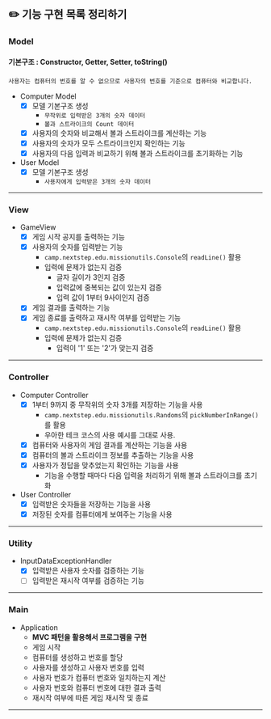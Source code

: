## ✏️ 기능 구현 목록 정리하기

### Model
#### 기본구조 : Constructor, Getter, Setter, toString()
`사용자는 컴퓨터의 번호를 알 수 없으므로 사용자의 번호를 기준으로 컴퓨터와 비교합니다.`
- Computer Model
  - [x] 모델 기본구조 생성
    - `무작위로 입력받은 3개의 숫자 데이터`
    - `볼과 스트라이크의 Count 데이터`
  - [x] 사용자의 숫자와 비교해서 볼과 스트라이크를 계산하는 기능
  - [x] 사용자의 숫자가 모두 스트라이크인지 확인하는 기능
  - [x] 사용자의 다음 입력과 비교하기 위해 볼과 스트라이크를 초기화하는 기능
- User Model
  - [x] 모델 기본구조 생성
    - `사용자에게 입력받은 3개의 숫자 데이터`
---

### View
- GameView
  - [x] 게임 시작 공지를 출력하는 기능
  - [x] 사용자의 숫자를 입력받는 기능
    - `camp.nextstep.edu.missionutils.Console`의 `readLine()` 활용
    - 입력에 문제가 없는지 검증
      - 글자 길이가 3인지 검증
      - 입력값에 중복되는 값이 있는지 검증
      - 입력 값이 1부터 9사이인지 검증
  - [x] 게임 결과를 출력하는 기능
  - [x] 게임 종료를 출력하고 재시작 여부를 입력받는 기능
    - `camp.nextstep.edu.missionutils.Console`의 `readLine()` 활용
    - 입력에 문제가 없는지 검증
      - 입력이 '1' 또는 '2'가 맞는지 검증
---

### Controller
- Computer Controller
  - [x] 1부터 9까지 중 무작위의 숫자 3개를 저장하는 기능을 사용
    - `camp.nextstep.edu.missionutils.Randoms`의 `pickNumberInRange()`를 활용
    - 우아한 테크 코스의 사용 예시를 그대로 사용.
  - [x] 컴퓨터와 사용자의 게임 결과를 계산하는 기능을 사용
  - [x] 컴퓨터의 볼과 스트라이크 정보를 추출하는 기능을 사용
  - [x] 사용자가 정답을 맞추었는지 확인하는 기능을 사용
    - 기능을 수행할 때마다 다음 입력을 처리하기 위해 볼과 스트라이크를 초기화
- User Controller
  - [x] 입력받은 숫자들을 저장하는 기능을 사용
  - [x] 저장된 숫자를 컴퓨터에게 보여주는 기능을 사용
---

### Utility
- InputDataExceptionHandler
  - [x] 입력받은 사용자 숫자를 검증하는 기능
  - [ ] 입력받은 재시작 여부를 검증하는 기능
---

### Main
- Application
  - <b>MVC 패턴을 활용해서 프로그램을 구현</b>
  - 게임 시작
  - 컴퓨터를 생성하고 번호를 할당
  - 사용자를 생성하고 사용자 번호를 입력
  - 사용자 번호가 컴퓨터 번호와 일치하는지 계산
  - 사용자 번호와 컴퓨터 번호에 대한 결과 출력
  - 재시작 여부에 따른 게임 재시작 및 종료
---